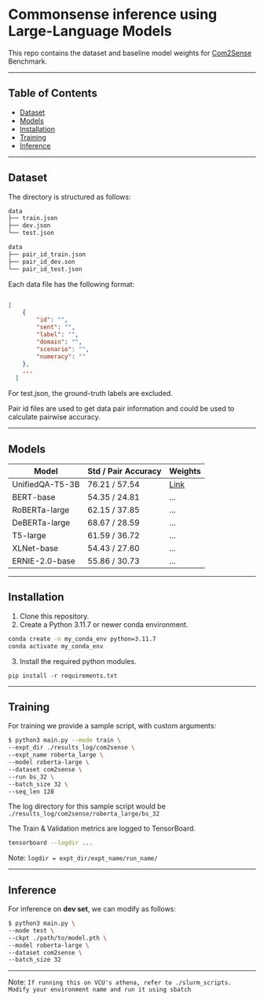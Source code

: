 
# Commonsense inference using Large-Language Models

This repo contains the dataset and baseline model weights for
[Com2Sense](https://arxiv.org/abs/2106.00969) Benchmark.

---

## Table of Contents

- [Dataset](#dataset)
- [Models](#models)
- [Installation](#installation)
- [Training](#training)
- [Inference](#inference)
  
---

## Dataset

The directory is structured as follows:

```bash
data
├── train.json
├── dev.json
└── test.json

data
├── pair_id_train.json
├── pair_id_dev.son
└── pair_id_test.json
```

Each data file has the following format:

```json

[   
    {
        "id": "",
        "sent": "",
        "label": "",
        "domain": "",
        "scenario": "",
        "numeracy": ""
    },
    ...
  ]

```

For test.json, the ground-truth labels are excluded.

Pair id files are used to get data pair information and could be used to calculate pairwise accuracy.

---

## Models

| Model             | Std / Pair Accuracy | Weights  |
| ---------         | ------------------- | --------- |
| UnifiedQA-T5-3B      | 76.21 / 57.54       | [Link](https://drive.google.com/file/d/1uQnxZAkSoDc8JEmESzTl0XVE8kHpm_10/view?usp=sharing)|
| BERT-base     | 54.35 / 24.81       | ... |
| RoBERTa-large     | 62.15 / 37.85       | ... |
| DeBERTa-large     | 68.67 / 28.59       | ... |
| T5-large     | 61.59 / 36.72       | ... |
| XLNet-base     | 54.43 / 27.60       | ... |
| ERNIE-2.0-base     | 55.86 / 30.73       | ... |

---

## Installation

1. Clone this repository.
2. Create a Python 3.11.7 or newer conda environment.

```bash
conda create -n my_conda_env python=3.11.7
conda activate my_conda_env
```

3. Install the required python modules.

```
pip install -r requirements.txt
```

---

## Training

For training we provide a sample script, with custom arguments:
  
```bash
$ python3 main.py --mode train \
--expt_dir ./results_log/com2sense \
--expt_name roberta_large \
--model roberta-large \
--dataset com2sense \
--run bs_32 \
--batch_size 32 \
--seq_len 128
```

The log directory for this sample script would be `./results_log/com2sense/roberta_large/bs_32`

The Train & Validation metrics are logged to TensorBoard.

```bash
tensorboard --logdir ...
```

Note: `logdir = expt_dir/expt_name/run_name/`

---

## Inference

For inference on **dev set**, we can modify as follows:
  
```bash
$ python3 main.py \
--mode test \
--ckpt ./path/to/model.pth \
--model roberta-large \
--dataset com2sense \
--batch_size 32
```

---

Note: `If running this on VCU's athena, refer to ./slurm_scripts. Modify your environment name and run it using sbatch`
